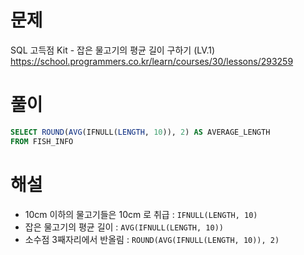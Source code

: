 # 문제
SQL 고득점 Kit - 잡은 물고기의 평균 길이 구하기 (LV.1)
https://school.programmers.co.kr/learn/courses/30/lessons/293259


# 풀이

```SQL
SELECT ROUND(AVG(IFNULL(LENGTH, 10)), 2) AS AVERAGE_LENGTH
FROM FISH_INFO
```


# 해설
* 10cm 이하의 물고기들은 10cm 로 취급 : `IFNULL(LENGTH, 10)`
* 잡은 물고기의 평균 길이 : `AVG(IFNULL(LENGTH, 10))`
* 소수점 3째자리에서 반올림 : `ROUND(AVG(IFNULL(LENGTH, 10)), 2)`